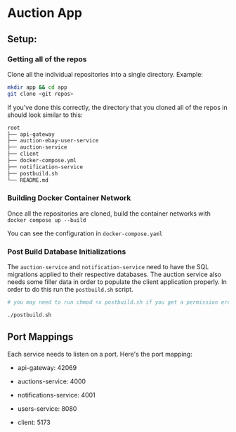 # Auction App

## Setup:

### Getting all of the repos

Clone all the individual repositories into a single directory. Example:

```bash
mkdir app && cd app
git clone <git repos>
```

If you've done this correctly, the directory that you cloned all of the repos in
should look similar to this:

```bash
root
├── api-gateway
├── auction-ebay-user-service
├── auction-service
├── client
├── docker-compose.yml
├── notification-service
├── postbuild.sh
└── README.md

```

### Building Docker Container Network

Once all the repositories are cloned, build the container networks with `docker compose up --build`

You can see the configuration in `docker-compose.yaml`

### Post Build Database Initializations

The `auction-service` and `notification-service` need to have the SQL migrations
applied to their respective databases. The auction service also needs some
filler data in order to populate the client application properly. In order to do
this run the `postbuild.sh` script.

```bash
# you may need to run chmod +x postbuild.sh if you get a permission error

./postbuild.sh

```

## Port Mappings

Each service needs to listen on a port. Here's the port mapping:

- api-gateway: 42069

- auctions-service: 4000

- notifications-service: 4001

- users-service: 8080

- client: 5173
